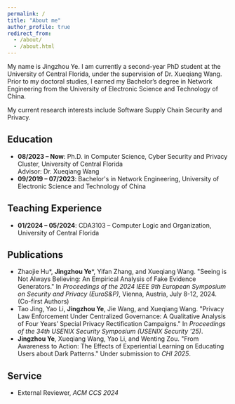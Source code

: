 ```yaml
---
permalink: /
title: "About me"
author_profile: true
redirect_from: 
  - /about/
  - /about.html
---
```


My name is Jingzhou Ye. I am currently a second-year PhD student at the University of Central Florida, under the supervision of Dr. Xueqiang Wang. Prior to my doctoral studies, I earned my Bachelor’s degree in Network Engineering from the University of Electronic Science and Technology of China.

My current research interests include Software Supply Chain Security and Privacy.




## Education
- **08/2023 – Now**: Ph.D. in Computer Science, Cyber Security and Privacy Cluster, University of Central Florida  
  Advisor: Dr. Xueqiang Wang
- **09/2019 – 07/2023**: Bachelor's in Network Engineering, University of Electronic Science and Technology of China

## Teaching Experience
- **01/2024 – 05/2024**: CDA3103 – Computer Logic and Organization, University of Central Florida

## Publications
- Zhaojie Hu*, **Jingzhou Ye***, Yifan Zhang, and Xueqiang Wang. "Seeing is Not Always Believing: An Empirical Analysis of Fake Evidence Generators." In *Proceedings of the 2024 IEEE 9th European Symposium on Security and Privacy (EuroS&P)*, Vienna, Austria, July 8-12, 2024. (Co-first Authors)
- Tao Jing, Yao Li, **Jingzhou Ye**, Jie Wang, and Xueqiang Wang. "Privacy Law Enforcement Under Centralized Governance: A Qualitative Analysis of Four Years’ Special Privacy Rectification Campaigns." In *Proceedings of the 34th USENIX Security Symposium (USENIX Security '25)*.
- **Jingzhou Ye**, Xueqiang Wang, Yao Li, and Wenting Zou. "From Awareness to Action: The Effects of Experiential Learning on Educating Users about Dark Patterns." Under submission to *CHI 2025*.

## Service
- External Reviewer, *ACM CCS 2024*
